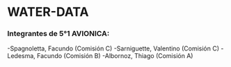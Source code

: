 # WATER-DATA

### Integrantes de 5°1 AVIONICA:
-Spagnoletta, Facundo (Comisión C)
-Sarniguette, Valentino (Comisión C)
-Ledesma, Facundo (Comisión B)
-Albornoz, Thiago (Comisión A)
